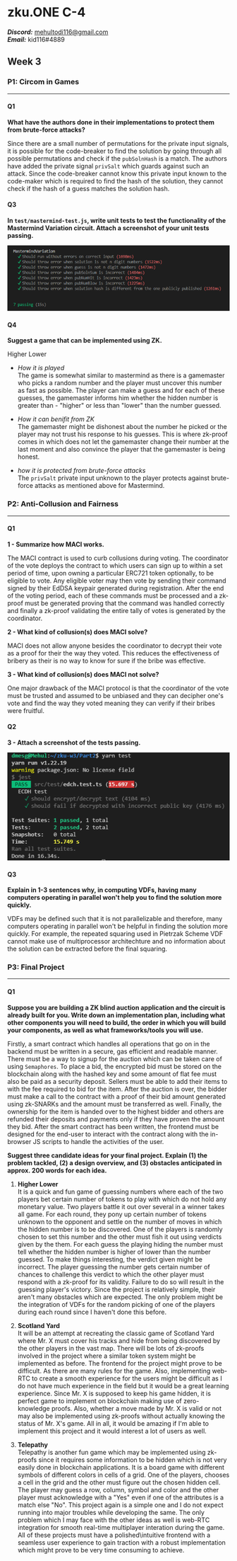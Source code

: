 # zku.ONE C-4

**_Discord:_** mehultodi116@gmail.com <br/>
**_Email:_** kid116#4889

## Week 3
### P1: Circom in Games
<hr>

#### Q1
**What have the authors done in their implementations to protect them from brute-force attacks?**

Since there are a small number of permutations for the private input signals, it is possible for the code-breaker to find the solution by going through all possible permutations and check if the `pubSolnHash` is a match. The authors have added the private signal `privSalt` which guards against such an attack. Since the code-breaker cannot know this private input known to the code-maker which is required to find the hash of the solution, they cannot check if the hash of a guess matches the solution hash.

#### Q3
**In `test/mastermind-test.js`, write unit tests to test the functionality of the Mastermind Variation circuit. Attach a screenshot of your unit tests passing.**

![](./public/images/mastermind_tests.png)

#### Q4
**Suggest a game that can be implemented using ZK.**

Higher Lower
- *How it is played* <br>
    The game is somewhat similar to mastermind as there is a gamemaster who picks a random number and the player must uncover this number as fast as possible. The player can make a guess and for each of these guesses, the gamemaster informs him whether the hidden number is greater than - "higher" or less than "lower" than the number guessed.

- *How it can benifit from ZK* <br>
    The gamemaster might be dishonest about the number he picked or the player may not trust his response to his guesses. This is where zk-proof comes in which does not let the gamemaster change their number at the last moment and also convince the player that the gamemaster is being honest.

- *how it is protected from brute-force attacks* <br>
    The `privSalt` private input unknown to the player protects against brute-force attacks as mentioned above for Mastermind.

### P2: Anti-Collusion and Fairness
<hr>

#### Q1
**1 - Summarize how MACI works.**

The MACI contract is used to curb collusions during voting. The coordinator of the vote deploys the contract to which users can sign up to within a set period of time, upon owning a particular ERC721 token optionally, to be eligible to vote. Any eligible voter may then vote by sending their command signed by their EdDSA keypair generated during registration. After the end of the voting period, each of these commands must be processed and a zk-proof must be generated proving that the command was handled correctly and finally a zk-proof validating the entire tally of votes is generated by the coordinator.

**2 - What kind of collusion(s) does MACI solve?**

MACI does not allow anyone besides the coordinator to decrypt their vote as a proof for their the way they voted. This reduces the effectiveness of bribery as their is no way to know for sure if the bribe was effective.

**3 - What kind of collusion(s) does MACI not solve?**

One major drawback of the MACI protocol is that the coordinator of the vote must be trusted and assumed to be unbiased and they can decipher one's vote and find the way they voted meaning they can verify if their bribes were fruitful.

#### Q2
**3 - Attach a screenshot of the tests passing.**

![](./public/images/maci_tests.png)

#### Q3
**Explain in 1-3 sentences why, in computing VDFs, having many computers operating in parallel won't help you to find the solution more quickly.**

VDFs may be defined such that it is not parallelizable and therefore, many computers operating in parallel won't be helpful in finding the solution more quickly. For example, the repeated squaring used in Pietrzak Scheme VDF cannot make use of multiprocessor architechture and no information about the solution can be extracted before the final squaring.

### P3: Final Project
<hr>

#### Q1
**Suppose you are building a ZK blind auction application and the circuit is already built for you. Write down an implementation plan, including what other components you will need to build, the order in which you will build your components, as well as what frameworks/tools you will use.**

Firstly, a smart contract which handles all operations that go on in the backend must be written in a secure, gas efficient and readable manner. There must be a way to signup for the auction which can be taken care of using `Semaphores`. To place a bid, the encrypted bid must be stored on the blockchain along with the hashed key and some amount of flat fee must also be paid as a security deposit. Sellers must be able to add their items to with the fee required to bid for the item. After the auction is over, the bidder must make a call to the contract with a proof of their bid amount generated using zk-SNARKs and the amount must be transferred as well. Finally, the ownership for the item is handed over to the highest bidder and others are refunded their deposits and payments only if they have proven the amount they bid. After the smart contract has been written, the frontend must be designed for the end-user to interact with the contract along with the in-browser JS scripts to handle the activities of the user.

**Suggest three candidate ideas for your final project. Explain (1) the problem tackled, (2) a design overview, and (3) obstacles anticipated in approx. 200 words for each idea.**

1. **Higher Lower** <br />
    It is a quick and fun game of guessing numbers where each of the two players bet certain number of tokens to play with which do not hold any monetary value. Two players battle it out over several in a winner takes all game. For each round, they pony up certain number of tokens unknown to the opponent and settle on the number of moves in which the hidden number is to be discovered. One of the players is randomly chosen to set this number and the other must fish it out using verdicts given by the them. For each guess the playing hiding the number must tell whether the hidden number is higher of lower than the number guessed. To make things interesting, the verdict given might be incorrect. The player guessing the number gets certain number of chances to challenge this verdict to which the other player must respond with a zk-proof for its validity. Failure to do so will result in the guessing player's victory. Since the project is relatively simple, their aren't many obstacles which are expected. The only problem might be the integration of VDFs for the random picking of one of the players during each round since I haven't done this before.

2. **Scotland Yard** <br />
    It will be an attempt at recreating the classic game of Scotland Yard where Mr. X must cover his tracks and hide from being discovered by the other players in the vast map. There will be lots of zk-proofs involved in the project where a similar token system might be implemented as before. The frontend for the project might prove to be difficult. As there are many rules for the game. Also, implementing web-RTC to create a smooth experience for the users might be difficult as I do not have much experience in the field but it would be a great learning experience. Since Mr. X is supposed to keep his game hidden, it is perfect game to implement on blockchain making use of zero-knowledge proofs. Also, whether a move made by Mr. X is valid or not may also be implemented using zk-proofs without actually knowing the status of Mr. X's game. All in all, it would be amazing if I'm able to implement this project and it would interest a lot of users as well.

3. **Telepathy** <br />
    Telepathy is another fun game which may be implemented using zk-proofs since it requires some information to be hidden which is not very easily done in blockchain applications. It is a board game with different symbols of different colors in cells of a grid. One of the players, chooses a cell in the grid and the other must figure out the chosen hidden cell. The player may guess a row, column, symbol and color and the other player must acknowledge with a "Yes" even if one of the attributes is a match else "No". This project again is a simple one and I do not expect running into major troubles while developing the same. The only problem which I may face with the other ideas as well is web-RTC integration for smooth real-time multiplayer interation during the game. All of these projects must have a polished\intuitive frontend with a seamless user experience to gain traction with a robust implementation which might prove to be very time consuming to achieve.